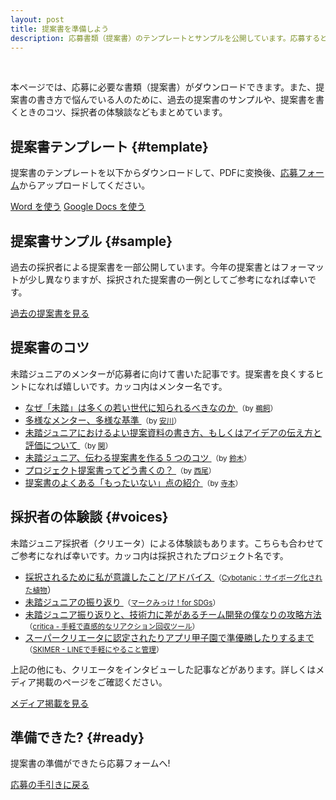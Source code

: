 ```yaml
---
layout: post
title: 提案書を準備しよう
description: 応募書類（提案書）のテンプレートとサンプルを公開しています。応募するとき、または応募を検討する際にご活用ください。
---
```


<br>

本ページでは、応募に必要な書類（提案書）がダウンロードできます。また、提案書の書き方で悩んでいる人のために、過去の提案書のサンプルや、提案書を書くときのコツ、採択者の体験談などもまとめています。

## 提案書テンプレート {#template}

提案書のテンプレートを以下からダウンロードして、PDFに変換後、[応募フォーム](/guideline#proposal)からアップロードしてください。

<a href="https://mitou-my.sharepoint.com/:w:/g/personal/yukai_mitou_org/EXicnZU6RaBKrB3wQx7ICTMBbmlqwoCKJiKdQshjO-_zuw?e=aD89Tv" class="button" target='_blank' rel='noopener'>Word を使う</a>
<a href="https://docs.google.com/document/d/1hjDYf2DbFBkXLyrAl9HKKc9sS40XbZ_iN2j-HKZXD9g/copy" class="button" target='_blank' rel='noopener'>Google Docs を使う</a>


## 提案書サンプル {#sample}

過去の採択者による提案書を一部公開しています。今年の提案書とはフォーマットが少し異なりますが、採択された提案書の一例としてご参考になれば幸いです。

<a href="https://jr.mitou.org/assets/other/2020_application_samples.zip" id='tips' class="button">過去の提案書を見る</a>


## 提案書のコツ

未踏ジュニアのメンターが応募者に向けて書いた記事です。提案書を良くするヒントになれば嬉しいです。カッコ内はメンター名です。

<ul>
  <li>
    <a href='https://medium.com/@ukkaripon/%E3%81%AA%E3%81%9C-%E6%9C%AA%E8%B8%8F-%E3%81%AF%E5%A4%9A%E3%81%8F%E3%81%AE%E8%8B%A5%E3%81%84%E4%B8%96%E4%BB%A3%E3%81%AB%E7%9F%A5%E3%82%89%E3%82%8C%E3%82%8B%E3%81%B9%E3%81%8D%E3%81%AA%E3%81%AE%E3%81%8B-1fb31ac9fda3'>なぜ「未踏」は多くの若い世代に知られるべきなのか
      <i class="fa-solid fa-up-right-from-square"></i>
    </a>
    <small>（by <a href='/mentors#ukai_yuu'>鵜飼</a>）</small>
  </li>
  <li>
    <a href='https://speakerdeck.com/yasulab/believe-in-your-passion'>多様なメンター、多様な基準
      <i class="fa-solid fa-up-right-from-square"></i>
    </a>
    <small>（by <a href='/mentors#yasulab'>安川</a>）</small>
  </li>
  <li>
    <a href='https://note.com/yoshifumiseki/n/n1e928281d7dc'>未踏ジュニアにおけるよい提案資料の書き方、もしくはアイデアの伝え方と評価について
      <i class="fa-solid fa-up-right-from-square"></i>
    </a>
    <small>（by <a href='/mentors#seki_yoshifumi'>関</a>）</small>
  </li>
  <li>
    <a href='https://zenn.dev/reputeless/articles/idea-mitoujr'>未踏ジュニア、伝わる提案書を作る 5 つのコツ
      <i class="fa-solid fa-up-right-from-square"></i>
    </a>
    <small>（by <a href='/mentors#suzuki_ryou'>鈴木</a>）</small>
  </li>
  <li>
    <a href='https://scrapbox.io/nishio/%E3%83%97%E3%83%AD%E3%82%B8%E3%82%A7%E3%82%AF%E3%83%88%E6%8F%90%E6%A1%88%E6%9B%B8%E3%81%A3%E3%81%A6%E3%81%A9%E3%81%86%E6%9B%B8%E3%81%8F%E3%81%AE%EF%BC%9F'>プロジェクト提案書ってどう書くの？
      <i class="fa-solid fa-up-right-from-square"></i>
    </a>
    <small>（by <a href='/mentors#nishio_hirokazu'>西尾</a>）</small>
  </li>
  <li>
    <a href='https://note.com/teramotodaiki/n/n148d35899016'>提案書のよくある「もったいない」点の紹介
      <i class="fa-solid fa-up-right-from-square"></i>
    </a>
    <small>（by <a href='/mentors#teramoto_daiki'>寺本</a>）</small>
  </li>
</ul>

## 採択者の体験談 {#voices}
未踏ジュニア採択者（クリエータ）による体験談もあります。こちらも合わせてご参考になれば幸いです。カッコ内は採択されたプロジェクト名です。

<ul>
  <li><a href='https://note.com/ricksh/n/n5fa51f9142b2'>採択されるために私が意識したこと/アドバイス <i class="fa-solid fa-up-right-from-square"></i></a> <small>（<a href='/projects/2021/cybotanic'>Cybotanic：サイボーグ化された植物</a></small>）</li>
  <li><a href='https://note.com/redapple0414/n/nd20c49794b79'>未踏ジュニアの振り返り <i class="fa-solid fa-up-right-from-square"></i></a> <small>（<a href='/projects/2021/mark_sdgs'>マークみっけ！for  SDGs</a>）</small></li>
  <li><a href='https://note.com/inoue2002/n/nfb57cd6825a4'>未踏ジュニア振り返りと、技術力に差があるチーム開発の僕なりの攻略方法 <i class="fa-solid fa-up-right-from-square"></i></a> <small>（<a href='/projects/2020/critica'>critica - 手軽で直感的なリアクション回収ツール</a>）</small></li>
  <li><a href='https://note.com/anharu/n/ne00c1e774a29'>スーパークリエータに認定されたりアプリ甲子園で準優勝したりするまで <i class="fa-solid fa-up-right-from-square"></i></a> <small>（<a href='/projects/2020/skimer'>SKIMER - LINEで手軽にやること管理</a>）</small></li>
</ul>

上記の他にも、クリエータをインタビューした記事などがあります。詳しくはメディア掲載のページをご確認ください。

<a href="/media" class="button">メディア掲載を見る</a>

## 準備できた? {#ready}

<p class="text-center">提案書の準備ができたら応募フォームへ! <i class="fad fa-mailbox green"></i></p>

<a href="/guideline" class="button">応募の手引きに戻る</a>


